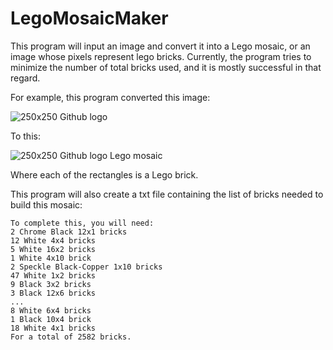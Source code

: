 # LegoMosaicMaker

This program will input an image and convert it into a Lego mosaic, or an image whose pixels represent lego bricks. Currently, the program tries to minimize the number of total bricks used, and it is mostly successful in that regard.

For example, this program converted this image:

![250x250 Github logo](https://i.imgur.com/5jXhlUm.png)

To this:

![250x250 Github logo Lego mosaic](https://i.imgur.com/vhbNLpQ.png)

Where each of the rectangles is a Lego brick.

This program will also create a txt file containing the list of bricks needed to build this mosaic:

```
To complete this, you will need:
2 Chrome Black 12x1 bricks
12 White 4x4 bricks
5 White 16x2 bricks
1 White 4x10 brick
2 Speckle Black-Copper 1x10 bricks
47 White 1x2 bricks
9 Black 3x2 bricks
3 Black 12x6 bricks
...
8 White 6x4 bricks
1 Black 10x4 brick
18 White 4x1 bricks
For a total of 2582 bricks.
```
